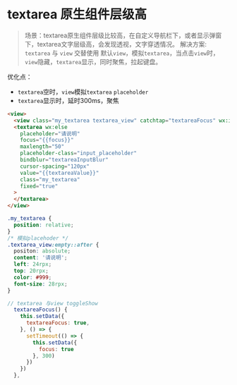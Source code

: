 # textarea 原生组件层级高
> 场景：textarea原生组件层级比较高，在自定义导航栏下，或者显示弹窗下，textarea文字层级高，会发现透视，文字穿透情况。
解决方案: `textarea` 与 `view` 交替使用
默认`view`，模拟`textarea`，当点击`view`时，`view`隐藏，`textarea`显示，同时聚焦，拉起键盘。

优化点：
* `textarea`空时，`view`模拟`textarea` `placeholder`
* `textarea`显示时，延时300ms，聚焦
```html
<view>
  <view class="my_textarea textarea_view" catchtap="textareaFocus" wx:if="{{!textareaFocus}}">{{textareaValue}}</view>
  <textarea wx:else
    placeholder="请说明"
    focus="{{focus}}"
    maxlength="50"
    placeholder-class="input_placeholder"
    bindblur="textareaInputBlur"
    cursor-spacing="120px"
    value="{{textareaValue}}"
    class="my_textarea"
    fixed="true"
  >
  </textarea>
</view>
```
```css
.my_textarea {
  position: relative;
}
/* 模拟placehoder */
.textarea_view:empty::after {
  positon: absolute;
  content: '请说明';
  left: 24rpx;
  top: 20rpx;
  color: #999;
  font-size: 28rpx;
}
```
```js
// textarea 与view toggleShow
  textareaFocus() {
    this.setData({
      textareaFocus: true,
    }, () => {
      setTimeout(() => {
        this.setData({
          focus: true
        }, 300)
      })
    })
  },
```